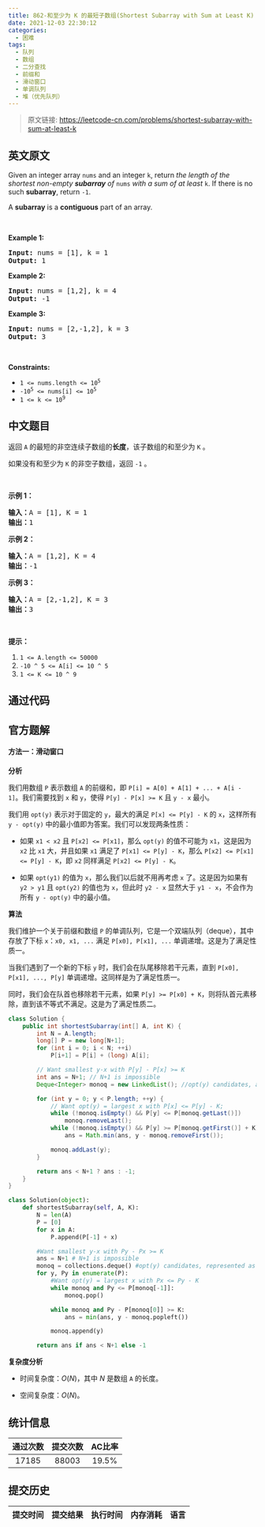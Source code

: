 ```yaml
---
title: 862-和至少为 K 的最短子数组(Shortest Subarray with Sum at Least K)
date: 2021-12-03 22:30:12
categories:
  - 困难
tags:
  - 队列
  - 数组
  - 二分查找
  - 前缀和
  - 滑动窗口
  - 单调队列
  - 堆（优先队列）
---
```


> 原文链接: https://leetcode-cn.com/problems/shortest-subarray-with-sum-at-least-k


## 英文原文
<div><p>Given an integer array <code>nums</code> and an integer <code>k</code>, return <em>the length of the shortest non-empty <strong>subarray</strong> of </em><code>nums</code><em> with a sum of at least </em><code>k</code>. If there is no such <strong>subarray</strong>, return <code>-1</code>.</p>

<p>A <strong>subarray</strong> is a <strong>contiguous</strong> part of an array.</p>

<p>&nbsp;</p>
<p><strong>Example 1:</strong></p>
<pre><strong>Input:</strong> nums = [1], k = 1
<strong>Output:</strong> 1
</pre><p><strong>Example 2:</strong></p>
<pre><strong>Input:</strong> nums = [1,2], k = 4
<strong>Output:</strong> -1
</pre><p><strong>Example 3:</strong></p>
<pre><strong>Input:</strong> nums = [2,-1,2], k = 3
<strong>Output:</strong> 3
</pre>
<p>&nbsp;</p>
<p><strong>Constraints:</strong></p>

<ul>
	<li><code>1 &lt;= nums.length &lt;= 10<sup>5</sup></code></li>
	<li><code>-10<sup>5</sup> &lt;= nums[i] &lt;= 10<sup>5</sup></code></li>
	<li><code>1 &lt;= k &lt;= 10<sup>9</sup></code></li>
</ul>
</div>

## 中文题目
<div><p>返回 <code>A</code> 的最短的非空连续子数组的<strong>长度</strong>，该子数组的和至少为 <code>K</code> 。</p>

<p>如果没有和至少为&nbsp;<code>K</code>&nbsp;的非空子数组，返回&nbsp;<code>-1</code>&nbsp;。</p>

<p>&nbsp;</p>

<ol>
</ol>

<p><strong>示例 1：</strong></p>

<pre><strong>输入：</strong>A = [1], K = 1
<strong>输出：</strong>1
</pre>

<p><strong>示例 2：</strong></p>

<pre><strong>输入：</strong>A = [1,2], K = 4
<strong>输出：</strong>-1
</pre>

<p><strong>示例 3：</strong></p>

<pre><strong>输入：</strong>A = [2,-1,2], K = 3
<strong>输出：</strong>3
</pre>

<p>&nbsp;</p>

<p><strong>提示：</strong></p>

<ol>
	<li><code>1 &lt;= A.length &lt;= 50000</code></li>
	<li><code>-10 ^ 5&nbsp;&lt;= A[i] &lt;= 10 ^ 5</code></li>
	<li><code>1 &lt;= K &lt;= 10 ^ 9</code></li>
</ol>
</div>

## 通过代码
<RecoDemo>
</RecoDemo>


## 官方题解
#### 方法一：滑动窗口

**分析**

我们用数组 `P` 表示数组 `A` 的前缀和，即 `P[i] = A[0] + A[1] + ... + A[i - 1]`。我们需要找到 `x` 和 `y`，使得 `P[y] - P[x] >= K` 且 `y - x` 最小。

我们用 `opt(y)` 表示对于固定的 `y`，最大的满足 `P[x] <= P[y] - K` 的 `x`，这样所有 `y - opt(y)` 中的最小值即为答案。我们可以发现两条性质：

* 如果 `x1 < x2` 且 `P[x2] <= P[x1]`，那么 `opt(y)` 的值不可能为 `x1`，这是因为 `x2` 比 `x1` 大，并且如果 `x1` 满足了 `P[x1] <= P[y] - K`，那么 `P[x2] <= P[x1] <= P[y] - K`，即 `x2` 同样满足 `P[x2] <= P[y] - K`。

* 如果 `opt(y1)` 的值为 `x`，那么我们以后就不用再考虑 `x` 了。这是因为如果有 `y2 > y1` 且 `opt(y2)` 的值也为 `x`，但此时 `y2 - x` 显然大于 `y1 - x`，不会作为所有 `y - opt(y)` 中的最小值。

**算法**

我们维护一个关于前缀和数组 `P` 的单调队列，它是一个双端队列（deque），其中存放了下标 `x`：`x0, x1, ...` 满足 `P[x0], P[x1], ...` 单调递增。这是为了满足性质一。

当我们遇到了一个新的下标 `y` 时，我们会在队尾移除若干元素，直到 `P[x0], P[x1], ..., P[y]` 单调递增。这同样是为了满足性质一。

同时，我们会在队首也移除若干元素，如果 `P[y] >= P[x0] + K`，则将队首元素移除，直到该不等式不满足。这是为了满足性质二。

```Java [sol1]
class Solution {
    public int shortestSubarray(int[] A, int K) {
        int N = A.length;
        long[] P = new long[N+1];
        for (int i = 0; i < N; ++i)
            P[i+1] = P[i] + (long) A[i];

        // Want smallest y-x with P[y] - P[x] >= K
        int ans = N+1; // N+1 is impossible
        Deque<Integer> monoq = new LinkedList(); //opt(y) candidates, as indices of P

        for (int y = 0; y < P.length; ++y) {
            // Want opt(y) = largest x with P[x] <= P[y] - K;
            while (!monoq.isEmpty() && P[y] <= P[monoq.getLast()])
                monoq.removeLast();
            while (!monoq.isEmpty() && P[y] >= P[monoq.getFirst()] + K)
                ans = Math.min(ans, y - monoq.removeFirst());

            monoq.addLast(y);
        }

        return ans < N+1 ? ans : -1;
    }
}
```

```Python [sol1]
class Solution(object):
    def shortestSubarray(self, A, K):
        N = len(A)
        P = [0]
        for x in A:
            P.append(P[-1] + x)

        #Want smallest y-x with Py - Px >= K
        ans = N+1 # N+1 is impossible
        monoq = collections.deque() #opt(y) candidates, represented as indices of P
        for y, Py in enumerate(P):
            #Want opt(y) = largest x with Px <= Py - K
            while monoq and Py <= P[monoq[-1]]:
                monoq.pop()

            while monoq and Py - P[monoq[0]] >= K:
                ans = min(ans, y - monoq.popleft())

            monoq.append(y)

        return ans if ans < N+1 else -1
```

**复杂度分析**

* 时间复杂度：$O(N)$，其中 $N$ 是数组 `A` 的长度。

* 空间复杂度：$O(N)$。

## 统计信息
| 通过次数 | 提交次数 | AC比率 |
| :------: | :------: | :------: |
|    17185    |    88003    |   19.5%   |

## 提交历史
| 提交时间 | 提交结果 | 执行时间 |  内存消耗  | 语言 |
| :------: | :------: | :------: | :--------: | :--------: |
